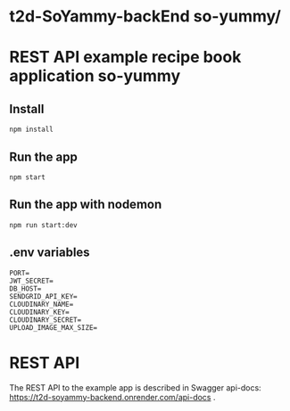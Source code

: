 # t2d-SoYammy-backEnd so-yummy/
# REST API example recipe book application  so-yummy

## Install

    npm install

## Run the app
    npm start

## Run the app with nodemon 
    npm run start:dev
  
 ## .env variables
    PORT=
    JWT_SECRET=
    DB_HOST=
    SENDGRID_API_KEY=
    CLOUDINARY_NAME=
    CLOUDINARY_KEY=
    CLOUDINARY_SECRET=
    UPLOAD_IMAGE_MAX_SIZE=   
    
# REST API

The REST API to the example app is described in Swagger api-docs: https://t2d-soyammy-backend.onrender.com/api-docs .


